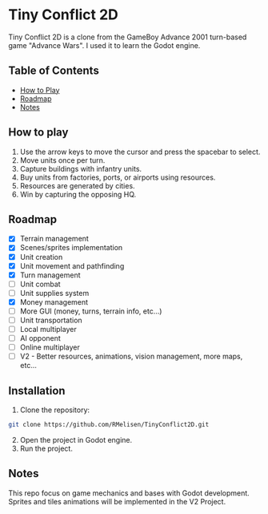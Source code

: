 # Tiny Conflict 2D

Tiny Conflict 2D is a clone from the GameBoy Advance 2001 turn-based game "Advance Wars". I used it to learn the Godot engine.

## Table of Contents

- [How to Play](#how-to-play)
- [Roadmap](#roadmap)
- [Notes](#notes)

## How to play

1. Use the arrow keys to move the cursor and press the spacebar to select.
2. Move units once per turn.
3. Capture buildings with infantry units.
4. Buy units from factories, ports, or airports using resources.
5. Resources are generated by cities.
6. Win by capturing the opposing HQ.

## Roadmap

- [X] Terrain management
- [X] Scenes/sprites implementation
- [X] Unit creation
- [X] Unit movement and pathfinding
- [X] Turn management
- [ ] Unit combat
- [ ] Unit supplies system
- [X] Money management
- [ ] More GUI (money, turns, terrain info, etc...)
- [ ] Unit transportation
- [ ] Local multiplayer
- [ ] AI opponent
- [ ] Online multiplayer 
- [ ] V2 - Better resources, animations, vision management, more maps, etc...

## Installation

1. Clone the repository:
```bash
git clone https://github.com/RMelisen/TinyConflict2D.git
```
2. Open the project in Godot engine.
3. Run the project.

## Notes

This repo focus on game mechanics and bases with Godot development. Sprites and tiles animations will be implemented in the V2 Project.
